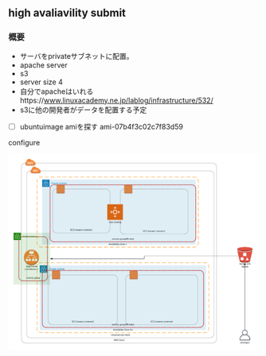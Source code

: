 ## high avaliavility submit

### 概要

- サーバをprivateサブネットに配置。
- apache server
- s3
- server size 4
- 自分でapacheはいれるhttps://www.linuxacademy.ne.jp/lablog/infrastructure/532/
- s3に他の開発者がデータを配置する予定
- [ ] ubuntuimage amiを探す ami-07b4f3c02c7f83d59

configure

![lucidchartimg](./images/udacity_exam.png)